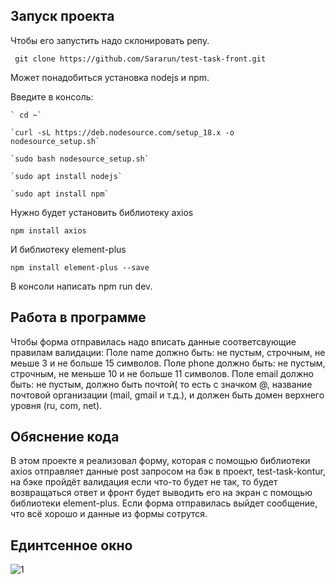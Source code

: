 ## Запуск проекта
Чтобы его запустить надо склонировать репу.

   ` git clone https://github.com/Sararun/test-task-front.git`

Может понадобиться установка nodejs и npm.

Введите в консоль:

    ` cd ~`
    
    `curl -sL https://deb.nodesource.com/setup_18.x -o nodesource_setup.sh`
    
    `sudo bash nodesource_setup.sh`
    
    `sudo apt install nodejs`
    
    `sudo apt install npm`

Нужно будет установить библиотеку axios

`npm install axios`

И библиотеку element-plus

`npm install element-plus --save`
    
В консоли написать npm run dev.
## Работа в программе
Чтобы форма отправилась надо вписать данные соответсвующие правилам валидации:
Поле name должно быть: не пустым, строчным, не меьше 3 и не больше 15 символов.
Поле phone должно быть: не пустым, строчным, не меньше 10 и не больше 11 символов.
Поле email должно быть: не пустым, должно быть почтой( то есть с значком @, название почтовой организации (mail, gmail и т.д.), и должен быть домен верхнего уровня (ru, com, net).

## Обяснение кода
В этом проекте я реализовал форму, 
которая с помощью библиотеки axios отправляет данные post запросом на бэк в проект, 
test-task-kontur, на бэке пройдёт валидация если что-то будет не так, 
то будет возвращаться ответ и фронт будет выводить его на экран с помощью библиотеки element-plus.
Если форма отправилась выйдет сообщение, что всё хорошо и данные из формы сотрутся.
## Единтсенное окно
![1](https://user-images.githubusercontent.com/91774585/212557952-4892057b-5d8f-4ebc-9a32-a03092d10d5e.png)
